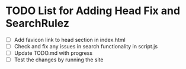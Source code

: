 # TODO List for Adding Head Fix and SearchRulez

- [ ] Add favicon link to head section in index.html
- [ ] Check and fix any issues in search functionality in script.js
- [ ] Update TODO.md with progress
- [ ] Test the changes by running the site
